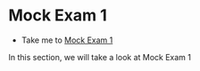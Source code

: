 # Mock Exam 1
  - Take me to [Mock Exam 1](https://kodekloud.com/courses/1378608/lectures/31704780)

In this section, we will take a look at Mock Exam 1
 